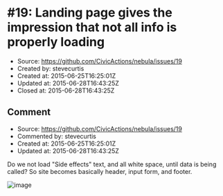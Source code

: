 # #19: Landing page gives the impression that not all info is properly loading

* Source: https://github.com/CivicActions/nebula/issues/19
* Created by: stevecurtis
* Created at: 2015-06-25T16:25:01Z
* Updated at: 2015-06-28T16:43:25Z
* Closed at: 2015-06-28T16:43:25Z


## Comment

* Source: https://github.com/CivicActions/nebula/issues/19
* Commented by: stevecurtis
* Created at: 2015-06-25T16:25:01Z
* Updated at: 2015-06-28T16:43:25Z

Do we not load &quot;Side effects&quot; text, and all white space, until data is being called? So site becomes basically header, input form, and footer. 

![image](https://cloud.githubusercontent.com/assets/6162970/8359571/31e72bca-1b35-11e5-9ae3-0aabc3ef592f.png)



